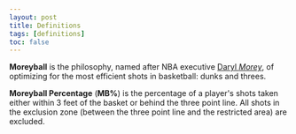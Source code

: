```yaml
---
layout: post
title: Definitions
tags: [definitions]
toc: false
---
```


**Moreyball** is the philosophy, named after NBA executive [Daryl *Morey*](https://en.wikipedia.org/wiki/Daryl_Morey), of optimizing for the most efficient shots in basketball: dunks and threes.

**Moreyball Percentage** (**MB%**) is the percentage of a player's shots taken either within 3 feet of the basket or behind the three point line. All shots in the exclusion zone (between the three point line and the restricted area) are excluded. 